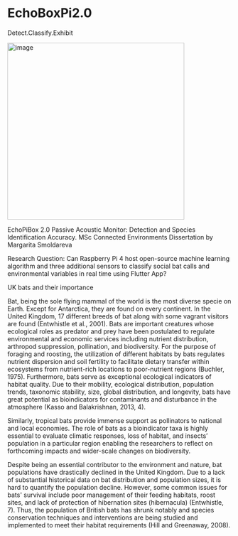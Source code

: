 # EchoBoxPi2.0

Detect.Classify.Exhibit

<img width="398" alt="image" src="https://github.com/Rita888/EchoPiBox-2.0/assets/93122551/ce94ce5b-daa7-4f7f-b86f-efd7c5d6ff24">

EchoPiBox 2.0 Passive Acoustic Monitor: Detection and Species Identification Accuracy.
MSc Connected Environments Dissertation by Margarita Smoldareva

Research Question:
Can Raspberry Pi 4 host open-source machine learning algorithm and three additional sensors to classify social bat calls and environmental variables in real time using Flutter App? 

UK bats and their importance 

Bat, being the sole flying mammal of the world is the most diverse specie on Earth. Except for Antarctica, they are found on every continent. In the United Kingdom, 17 different breeds of bat along with some vagrant visitors are found (Entwhistle et al., 2001). Bats are important creatures whose ecological roles as predator and prey have been postulated to regulate environmental and economic services including nutrient distribution, arthropod suppression, pollination, and biodiversity. For the purpose of foraging and roosting, the utilization of different habitats by bats regulates nutrient dispersion and soil fertility to facilitate dietary transfer within ecosystems from nutrient-rich locations to poor-nutrient regions (Buchler, 1975). Furthermore, bats serve as exceptional ecological indicators of habitat quality. Due to their mobility, ecological distribution, population trends, taxonomic stability, size, global distribution, and longevity, bats have great potential as bioindicators for contaminants and disturbance in the atmosphere (Kasso and Balakrishnan, 2013, 4). 

Similarly, tropical bats provide immense support as pollinators to national and local economies. The role of bats as a bioindicator taxa is highly essential to evaluate climatic responses, loss of habitat, and insects’ population in a particular region enabling the researchers to reflect on forthcoming impacts and wider-scale changes on biodiversity.  

Despite being an essential contributor to the environment and nature, bat populations have drastically declined in the United Kingdom. Due to a lack of substantial historical data on bat distribution and population sizes, it is hard to quantify the population decline. However, some common issues for bats' survival include poor management of their feeding habitats, roost sites, and lack of protection of hibernation sites (hibernacula) (Entwhistle, 7). Thus, the population of British bats has shrunk notably and species conservation techniques and interventions are being studied and implemented to meet their habitat requirements (Hill and Greenaway, 2008).


